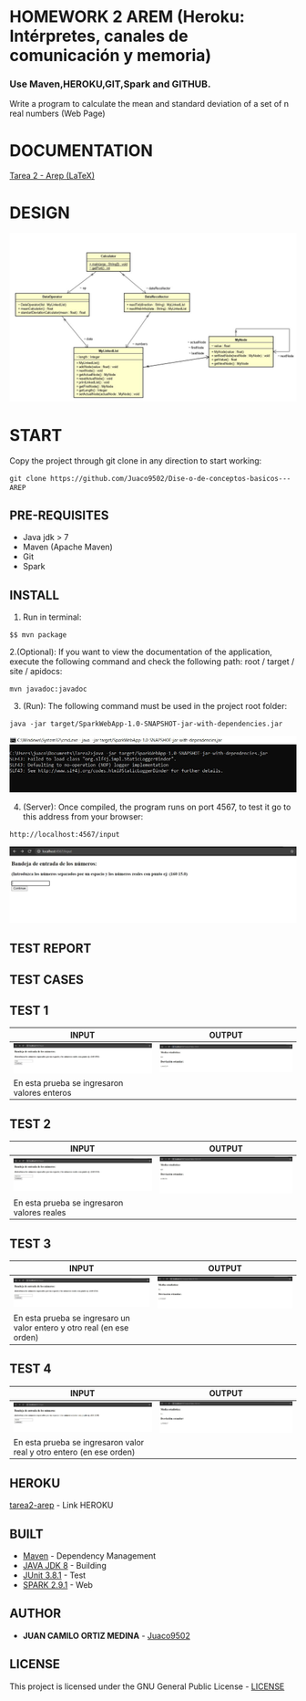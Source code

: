 # HOMEWORK 2 AREM (Heroku: Intérpretes, canales de comunicación y memoria)

### Use Maven,HEROKU,GIT,Spark and GITHUB.

Write a program to calculate the mean and standard deviation of a set of n real numbers (Web Page)

# DOCUMENTATION

[Tarea 2 - Arep (LaTeX)](/Tarea2Arep.pdf)

# DESIGN
![Design](img/diagramaDeClases.JPG)

# START

Copy the project through git clone in any direction to start working:
```
git clone https://github.com/Juaco9502/Dise-o-de-conceptos-basicos---AREP
```

## PRE-REQUISITES

* Java jdk > 7
* Maven (Apache Maven)
* Git
* Spark

## INSTALL

1. Run in terminal:

```
$$ mvn package
```
2.(Optional):
If you want to view the documentation of the application, execute the following command and check the following path: root / target / site / apidocs:

```
mvn javadoc:javadoc
```

3. (Run):
The following command must be used in the project root folder:
  
```
java -jar target/SparkWebApp-1.0-SNAPSHOT-jar-with-dependencies.jar

```
![Programa](img/programa.JPG)


4. (Server):
Once compiled, the program runs on port 4567, to test it go to this address from your browser:
  
```
http://localhost:4567/input

```
![Programa](img/vista.JPG)
  
## TEST REPORT

## TEST CASES

## TEST 1 
INPUT | OUTPUT
------------ | ------------- 
![1p](img/test1p.JPG) | ![1s](img/test1s.JPG)
En esta prueba se ingresaron valores enteros| 

## TEST 2
INPUT | OUTPUT
------------ | ------------- 
![2p](img/test2p.JPG) | ![2s](img/test2s.JPG)
En esta prueba se ingresaron valores reales|

## TEST 3 
INPUT | OUTPUT
------------ | ------------- 
![3p](img/test3p.JPG) | ![3s](img/test3s.JPG)
En esta prueba se ingresaro un valor entero y otro real (en ese orden)|

## TEST 4 
INPUT | OUTPUT
------------ | ------------- 
![4p](img/test4p.JPG) | ![4s](img/test4s.JPG)
En esta prueba se ingresaron valor real y otro entero (en ese orden)|


## HEROKU
[tarea2-arep](https://tarea2-arep.herokuapp.com/input) - Link HEROKU

## BUILT

* [Maven](https://maven.apache.org/) - Dependency Management
* [JAVA JDK 8](http://www.oracle.com/technetwork/java/javase/overview/index.html) - Building
* [JUnit 3.8.1](https://mvnrepository.com/artifact/junit/junit/3.8.1) - Test
* [SPARK 2.9.1](http://sparkjava.com/download) - Web


## AUTHOR

* **JUAN CAMILO ORTIZ MEDINA** - [Juaco9502](https://github.com/juaco9502)


## LICENSE

This project is licensed under the GNU General Public License - [LICENSE](LICENSE) 